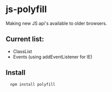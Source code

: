 # js-polyfill

Making new JS api's available to older browsers.

## Current list:

* ClassList
* Events (using addEventListener for IE)

## Install

``` javascript
  npm install polyfill

```
